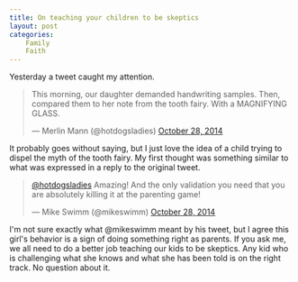 ```yaml
---
title: On teaching your children to be skeptics
layout: post
categories:
    Family
    Faith
---
```

Yesterday a tweet caught my attention.
<blockquote class="twitter-tweet" lang="en"><p>This morning, our daughter demanded handwriting samples.&#10;&#10;Then, compared them to her note from the tooth fairy.&#10;&#10;With a MAGNIFYING GLASS.</p>&mdash; Merlin Mann (@hotdogsladies) <a href="https://twitter.com/hotdogsladies/status/527167951321829376">October 28, 2014</a></blockquote>
<script async src="//platform.twitter.com/widgets.js" charset="utf-8"></script>
It probably goes without saying, but I just love the idea of a child trying to dispel the myth of the tooth fairy.
My first thought was something similar to what was expressed in a reply to the original tweet.
<blockquote class="twitter-tweet" data-conversation="none" lang="en"><p><a href="https://twitter.com/hotdogsladies">@hotdogsladies</a> Amazing! And the only validation you need that you are absolutely killing it at the parenting game!</p>&mdash; Mike Swimm (@mikeswimm) <a href="https://twitter.com/mikeswimm/status/527171902172041216">October 28, 2014</a></blockquote>
<script async src="//platform.twitter.com/widgets.js" charset="utf-8"></script>
I'm not sure exactly what @mikeswimm meant by his tweet, but I agree this girl's behavior is a sign of doing something right as parents. 
If you ask me, we all need to do a better job teaching our kids to be skeptics. Any kid who is challenging what she knows and what she has been told is on the right track. No question about it.

